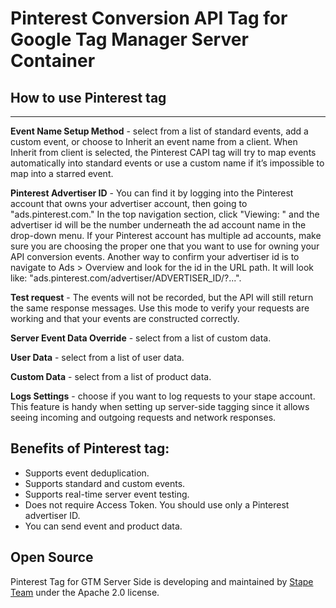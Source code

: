 # Pinterest Conversion API Tag for Google Tag Manager Server Container

## How to use Pinterest tag

---
**Event Name Setup Method** - select from a list of standard events, add a custom event, or choose to Inherit an event name from a client. When Inherit from client is selected, the Pinterest CAPI tag will try to map events automatically into standard events or use a custom name if it’s impossible to map into a starred event.

**Pinterest Advertiser ID** - You can find it by logging into the Pinterest account that owns your advertiser account, then going to "ads.pinterest.com." In the top navigation section, click "Viewing: " and the advertiser id will be the number underneath the ad account name in the drop-down menu. If your Pinterest account has multiple ad accounts, make sure you are choosing the proper one that you want to use for owning your API conversion events. Another way to confirm your advertiser id is to navigate to Ads > Overview and look for the id in the URL path. It will look like: "ads.pinterest.com/advertiser/ADVERTISER_ID/?...".

**Test request** - The events will not be recorded, but the API will still return the same response messages. Use this mode to verify your requests are working and that your events are constructed correctly.

**Server Event Data Override** - select from a list of custom data.

**User Data** - select from a list of user data.

**Custom Data** - select from a list of product data.

**Logs Settings** - choose if you want to log requests to your stape account. This feature is handy when setting up server-side tagging since it allows seeing incoming and outgoing requests and network responses.

## Benefits of Pinterest tag:
- Supports event deduplication.
- Supports standard and custom events.
- Supports real-time server event testing.
- Does not require Access Token. You should use only a Pinterest advertiser ID.
- You can send event and product data.


## Open Source

Pinterest Tag for GTM Server Side is developing and maintained by [Stape Team](https://stape.io/) under the Apache 2.0 license.
